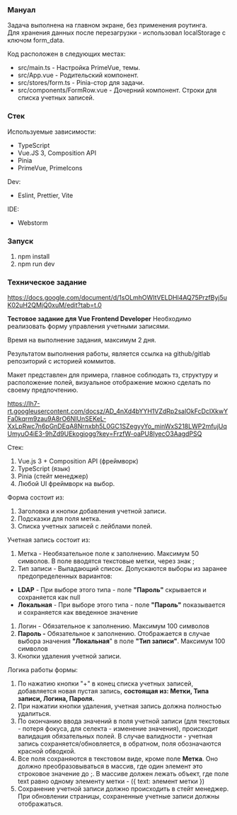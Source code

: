 ### Мануал

Задача выполнена на главном экране, без применения роутинга.  
Для хранения данных после перезагрузки - использовал localStorage с ключом form_data.  

Код расположен в следующих местах:

- src/main.ts - Настройка PrimeVue, темы.
- src/App.vue - Родительский компонент.
- src/stores/form.ts - Pinia-стор для задачи.
- src/components/FormRow.vue - Дочерний компонент. Строки для списка учетных записей.

### Стек

Используемые зависимости:

- TypeScript
- Vue.JS 3, Composition API
- Pinia
- PrimeVue, PrimeIcons

Dev:

- Eslint, Prettier, Vite

IDE:

- Webstorm

### Запуск

1. npm install
2. npm run dev

### Техническое задание

https://docs.google.com/document/d/1sOLmhOWItVELDHl4AQ75PrzfByj5uK02uH2QMjQ0xuM/edit?tab=t.0  


**Тестовое задание для Vue Frontend Developer**
Необходимо реализовать форму управления учетными записями.

Время на выполнение задания, максимум 2 дня.

Результатом выполнения работы, является ссылка на github/gitlab репозиторий с историей коммитов.

Макет представлен для примера, главное соблюдать тз, структуру и расположение полей, визуальное отображение можно сделать по своему предпочтению.

https://lh7-rt.googleusercontent.com/docsz/AD_4nXd4bYYH1VZdRp2salOkFcDcIXkwYFa0kqrm9zau9A8rO6NIUnSEKeL-XxLpRwc7n6pGnDEqA8Nrnxbh5L0GC1SZegyyYo_minWxS218LWP2mfujUqUmyuO4iE3-9hZd9UEkogiogg?key=FrzfW-oaPU8IyecO3AagdPSQ

Стек:

1. Vue.js 3 + Composition API (фреймворк)
2. TypeScript (язык)
3. Pinia (стейт менеджер)
4. Любой UI фреймворк на выбор.

Форма состоит из:

1. Заголовка и кнопки добавления учетной записи.
2. Подсказки для поля метка.
3. Списка учетных записей с лейблами полей.

Учетная запись состоит из:

1. Метка - Необязательное поле к заполнению. Максимум 50 символов. В поле вводятся текстовые метки, через знак ;
2. Тип записи - Выпадающий список. Допускаются выборы из заранее предопределенных вариантов:
- **LDAP** - При выборе этого типа - поле **"Пароль"** скрывается и сохраняется как null
- **Локальная** - При выборе этого типа - поле **"Пароль"** показывается и сохраняется как введенное значение
1. Логин - Обязательное к заполнению. Максимум 100 символов
2. **Пароль -** Обязательное к заполнению. Отображается в случае выбора значения **"Локальная**" в поле **"Тип записи"**. Максимум 100 символов
3. Кнопки удаления учетной записи.

Логика работы формы:

1. По нажатию кнопки "+" в конец списка учетных записей, добавляется новая пустая запись, **состоящая из: Метки, Типа записи, Логина, Пароля.**
2. При нажатии кнопки удаления, учетная запись должна полностью удалиться.
3. По окончанию ввода значений в поля учетной записи (для текстовых - потеря фокуса, для селекта - изменение значения), происходит валидация обязательных полей. В случае валидности - учетная запись сохраняется/обновляется, в обратном, поля обозначаются красной обводкой.
4. Все поля сохраняются в текстовом виде, кроме поле **Метка**. Оно должно преобразовываться в массив, где один элемент это строковое значение до ;. В массиве должен лежать объект, где поле text равно одному элементу метки - ({ text: элемент метки })
5. Сохранение учетной записи должно происходить в стейт менеджер. При обновлении страницы, сохраненные учетные записи должны отображаться.